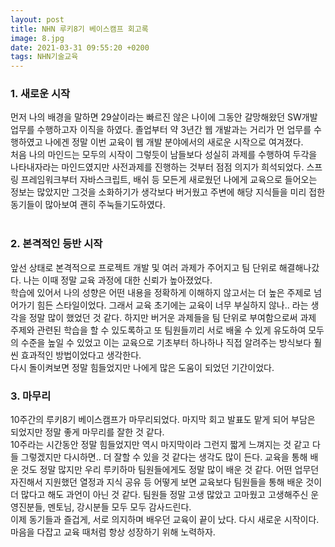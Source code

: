 ```yaml
---
layout: post
title: NHN 루키8기 베이스캠프 회고록
image: 8.jpg
date: 2021-03-31 09:55:20 +0200
tags: NHN기술교육
---
```

<h3> 1. 새로운 시작 </h3>
먼저 나의 배경을 말하면 29살이라는 빠르진 않은 나이에 그동안 갈망해왔던 SW개발 업무를 수행하고자 이직을
하였다. 졸업부터 약 3년간 웹 개발과는 거리가 먼 업무를 수행하였고 나에겐 정말 이번 교육이 웹 개발 분야에서의 새로운 시작으로 여겨졌다. <br> 
 처음 나의 마인드는 모두의 시작이 그렇듯이 남들보다 성실히 과제를 수행하여 두각을 나타내자라는 마인드였지만 사전과제를 진행하는 것부터 
점점 의지가 희석되었다. 스프링 프레임워크부터 자바스크립트, 배쉬 등 모든게 새로웠던 나에게 교육으로 들어오는 정보는 많았지만 그것을 소화하기가 
생각보다 버거웠고 주변에 해당 지식들을 미리 접한 동기들이 많아보여 괜히 주눅들기도하였다. <br><br>

<h3> 2. 본격적인 등반 시작 </h3>
 앞선 상태로 본격적으로 프로젝트 개발 및 여러 과제가 주어지고 팀 단위로 해결해나갔다. 나는 이때 정말 교육 과정에 대한 신뢰가 높아졌었다. <br>
학습에 있어서 나의 성향은 어떤 내용을 정확하게 이해하지 않고서는 더 높은 주제로 넘어가기 힘든 스타일이었다. 그래서 교육 초기에는 교육이 너무 부실하지 않나..
라는 생각을 정말 많이 했었던 것 같다. 하지만 버거운 과제들을 팀 단위로 부여함으로써 과제 주제와 관련된 학습을 할 수 있도록하고 또 팀원들끼리
서로 배울 수 있게 유도하여 모두의 수준을 높일 수 있었고 이는 교육으로 기초부터 하나하나 직접 알려주는 방식보다 훨씬 효과적인 방법이었다고 생각한다. <br>
다시 돌이켜보면 정말 힘들었지만 나에게 많은 도움이 되었던 기간이었다.

<h3> 3. 마무리 </h3>
 10주간의 루키8기 베이스캠프가 마무리되었다. 마지막 회고 발표도 맡게 되어 부담은 되었지만 정말 좋게 마무리를 잘한 것 같다. <br>
 10주라는 시간동안 정말 힘들었지만 역시 마지막이라 그런지 짧게 느껴지는 것 같고 다들 그렇겠지만 다시하면.. 더 잘할 수 있을 것 같다는 생각도 많이 든다.
교육을 통해 배운 것도 정말 많지만 우리 루키하마 팀원들에게도 정말 많이 배운 것 같다. 어떤 업무던 자진해서 지원했던 열정과 지식 공유 등 어떻게 보면 교육보다
 팀원들을 통해 배운 것이 더 많다고 해도 과언이 아닌 것 같다. 팀원들 정말 고생 많았고 고마웠고 고생해주신 운영진분들, 멘토님, 강시분들 모두 모두 감사드린다. <br>
이제 동기들과 즐겁게, 서로 의지하며 배우던 교육이 끝이 났다. 다시 새로운 시작이다. 마음을 다잡고 교육 때처럼 항상 성장하기 위해 노력하자. 

<br><br>
